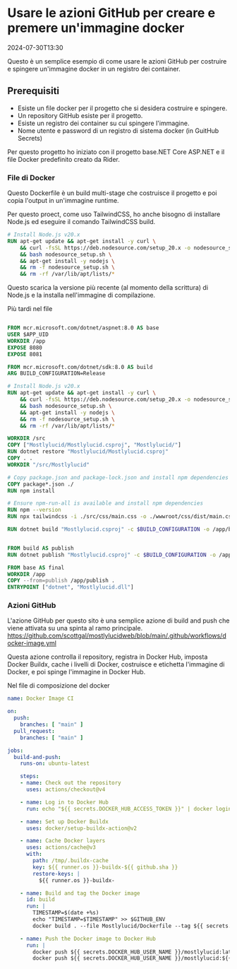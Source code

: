 # Usare le azioni GitHub per creare e premere un'immagine docker

<datetime class="hidden">2024-07-30T13:30</datetime>

Questo è un semplice esempio di come usare le azioni GitHub per costruire e spingere un'immagine docker in un registro dei container.

## Prerequisiti

- Esiste un file docker per il progetto che si desidera costruire e spingere.
- Un repository GitHub esiste per il progetto.
- Esiste un registro dei container su cui spingere l'immagine.
- Nome utente e password di un registro di sistema docker (in GuitHub Secrets)

Per questo progetto ho iniziato con il progetto base.NET Core ASP.NET e il file Docker predefinito creato da Rider.

### File di Docker

Questo Dockerfile è un build multi-stage che costruisce il progetto e poi copia l'output in un'immagine runtime.

Per questo proect, come uso TailwindCSS, ho anche bisogno di installare Node.js ed eseguire il comando TailwindCSS build.

```dockerfile
# Install Node.js v20.x
RUN apt-get update && apt-get install -y curl \
    && curl -fsSL https://deb.nodesource.com/setup_20.x -o nodesource_setup.sh \
    && bash nodesource_setup.sh \
    && apt-get install -y nodejs \
    && rm -f nodesource_setup.sh \
    && rm -rf /var/lib/apt/lists/*
```

Questo scarica la versione più recente (al momento della scrittura) di Node.js e la installa nell'immagine di compilazione.

Più tardi nel file

```dockerfile

FROM mcr.microsoft.com/dotnet/aspnet:8.0 AS base
USER $APP_UID
WORKDIR /app
EXPOSE 8080
EXPOSE 8081

FROM mcr.microsoft.com/dotnet/sdk:8.0 AS build
ARG BUILD_CONFIGURATION=Release

# Install Node.js v20.x
RUN apt-get update && apt-get install -y curl \
    && curl -fsSL https://deb.nodesource.com/setup_20.x -o nodesource_setup.sh \
    && bash nodesource_setup.sh \
    && apt-get install -y nodejs \
    && rm -f nodesource_setup.sh \
    && rm -rf /var/lib/apt/lists/*

WORKDIR /src
COPY ["Mostlylucid/Mostlylucid.csproj", "Mostlylucid/"]
RUN dotnet restore "Mostlylucid/Mostlylucid.csproj"
COPY . .
WORKDIR "/src/Mostlylucid"

# Copy package.json and package-lock.json and install npm dependencies
COPY package*.json ./
RUN npm install

# Ensure npm-run-all is available and install npm dependencies
RUN npm --version
RUN npx tailwindcss -i ./src/css/main.css -o ./wwwroot/css/dist/main.css

RUN dotnet build "Mostlylucid.csproj" -c $BUILD_CONFIGURATION -o /app/build


FROM build AS publish
RUN dotnet publish "Mostlylucid.csproj" -c $BUILD_CONFIGURATION -o /app/publish /p:UseAppHost=false

FROM base AS final
WORKDIR /app
COPY --from=publish /app/publish .
ENTRYPOINT ["dotnet", "Mostlylucid.dll"]
```

### Azioni GitHub

L'azione GitHub per questo sito è una semplice azione di build and push che viene attivata su una spinta al ramo principale.
https://github.com/scottgal/mostlylucidweb/blob/main/.github/workflows/docker-image.yml

Questa azione controlla il repository, registra in Docker Hub, imposta Docker Buildx, cache i livelli di Docker, costruisce e etichetta l'immagine di Docker, e poi spinge l'immagine in Docker Hub.

Nel file di composizione del docker

```yaml
name: Docker Image CI

on:
  push:
    branches: [ "main" ]
  pull_request:
    branches: [ "main" ]

jobs:
  build-and-push:
    runs-on: ubuntu-latest

    steps:
    - name: Check out the repository
      uses: actions/checkout@v4

    - name: Log in to Docker Hub
      run: echo "${{ secrets.DOCKER_HUB_ACCESS_TOKEN }}" | docker login -u "${{ secrets.DOCKER_HUB_USER_NAME }}" --password-stdin

    - name: Set up Docker Buildx
      uses: docker/setup-buildx-action@v2

    - name: Cache Docker layers
      uses: actions/cache@v3
      with:
        path: /tmp/.buildx-cache
        key: ${{ runner.os }}-buildx-${{ github.sha }}
        restore-keys: |
          ${{ runner.os }}-buildx-

    - name: Build and tag the Docker image
      id: build
      run: |
        TIMESTAMP=$(date +%s)
        echo "TIMESTAMP=$TIMESTAMP" >> $GITHUB_ENV
        docker build . --file Mostlylucid/Dockerfile --tag ${{ secrets.DOCKER_HUB_USER_NAME }}/mostlylucid:latest --tag ${{ secrets.DOCKER_HUB_USER_NAME }}/mostlylucid:$TIMESTAMP

    - name: Push the Docker image to Docker Hub
      run: |
        docker push ${{ secrets.DOCKER_HUB_USER_NAME }}/mostlylucid:latest
        docker push ${{ secrets.DOCKER_HUB_USER_NAME }}/mostlylucid:${{ env.TIMESTAMP }}
```

<!--category-- Docker, GitHub Actions -->
